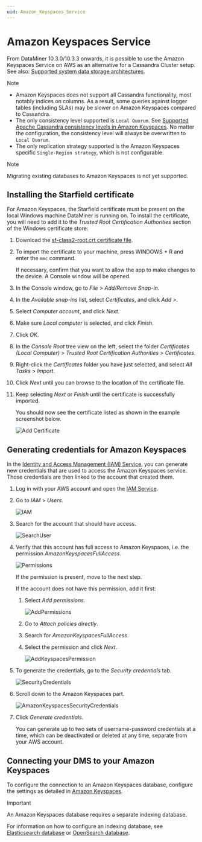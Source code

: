 ```yaml
---
uid: Amazon_Keyspaces_Service
---
```


# Amazon Keyspaces Service

From DataMiner 10.3.0/10.3.3 onwards, it is possible to use the Amazon Keyspaces Service on AWS as an alternative for a Cassandra Cluster setup. See also: [Supported system data storage architectures](xref:Supported_system_data_storage_architectures).

> [!NOTE]
>
> - Amazon Keyspaces does not support all Cassandra functionality, most notably indices on columns. As a result, some queries against logger tables (including SLAs) may be slower on Amazon Keyspaces compared to Cassandra.
> - The only consistency level supported is `Local Quorum`. See [Supported Apache Cassandra consistency levels in Amazon Keyspaces](https://docs.aws.amazon.com/keyspaces/latest/devguide/consistency.html). No matter the configuration, the consistency level will always be overwritten to `Local Quorum`.
> - The only replication strategy supported is the Amazon Keyspaces specific `Single-Region strategy`, which is not configurable.

> [!NOTE]
> Migrating existing databases to Amazon Keyspaces is not yet supported.

## Installing the Starfield certificate

For Amazon Keyspaces, the Starfield certificate must be present on the local Windows machine DataMiner is running on. To install the certificate, you will need to add it to the *Trusted Root Certification Authorities* section of the Windows certificate store:

1. Download the [sf-class2-root.crt certificate file](https://certs.secureserver.net/repository/sf-class2-root.crt).

1. To import the certificate to your machine, press WINDOWS + R and enter the `mmc` command.

    If necessary, confirm that you want to allow the app to make changes to the device. A Console window will be opened.

1. In the Console window, go to *File* > *Add/Remove Snap-in*.

1. In the *Available snap-ins* list, select *Certificates*, and click *Add >*.

1. Select *Computer account*, and click *Next*.

1. Make sure *Local computer* is selected, and click *Finish*.

1. Click *OK*.

1. In the *Console Root* tree view on the left, select the folder *Certificates (Local Computer)* > *Trusted Root Certification Authorities* > *Certificates*.

1. Right-click the *Certificates* folder you have just selected, and select *All Tasks* > *Import*.

1. Click *Next* until you can browse to the location of the certificate file.

1. Keep selecting *Next* or *Finish* until the certificate is successfully imported.

   You should now see the certificate listed as shown in the example screenshot below.

   ![Add Certificate](~/user-guide/images/aks_add_certificate.png)

## Generating credentials for Amazon Keyspaces

In the [Identity and Access Management (IAM) Service](https://console.aws.amazon.com/iam), you can generate new credentials that are used to access the Amazon Keyspaces service. Those credentials are then linked to the account that created them.

1. Log in with your AWS account and open the [IAM Service](https://console.aws.amazon.com/iam).

1. Go to *IAM* > *Users*.

   ![IAM](~/user-guide/images/Amazon_Keyspaces_IAM.png)

1. Search for the account that should have access.

   ![SearchUser](~/user-guide/images/Amazon_Keyspaces_SearchUser.png)

1. Verify that this account has full access to Amazon Keyspaces, i.e. the permission *AmazonKeyspacesFullAccess*.

   ![Permissions](~/user-guide/images/Amazon_Keyspaces_Permissions.png)

   If the permission is present, move to the next step.

   If the account does not have this permission, add it first:

   1. Select *Add permissions*.

      ![AddPermissions](~/user-guide/images/Amazon_Keyspaces_AddPermissions.png)

   1. Go to *Attach policies directly*.

   1. Search for *AmazonKeyspacesFullAccess*.

   1. Select the permission and click *Next*.

      ![AddKeyspacesPermission](~/user-guide/images/Amazon_Keyspaces_AddKeyspacesPermission.png)

1. To generate the credentials, go to the *Security credentials* tab.

   ![SecurityCredentials](~/user-guide/images/Amazon_Keyspaces_Security_Tab.png)

1. Scroll down to the Amazon Keyspaces part.

   ![AmazonKeyspacesSecurityCredentials](~/user-guide/images/Amazon_Keyspaces_Credentials.png)

1. Click *Generate credentials*.

   You can generate up to two sets of username-password credentials at a time, which can be deactivated or deleted at any time, separate from your AWS account.

## Connecting your DMS to your Amazon Keyspaces

To configure the connection to an Amazon Keyspaces database, configure the settings as detailed in [Amazon Keyspaces](xref:Configuring_the_database_settings_in_Cube#amazon-keyspaces).

> [!IMPORTANT]
> An Amazon Keyspaces database requires a separate indexing database.
>
> For information on how to configure an indexing database, see [Elasticsearch database](xref:Elasticsearch_database) or [OpenSearch database](xref:OpenSearch_database).
